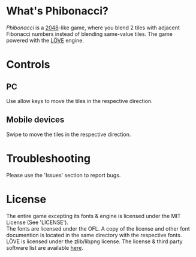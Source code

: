# What's Phibonacci?
*Phibonacci* is a [2048](http://gabrielecirulli.github.io/2048/)-like game, where you blend 2 tiles with adjacent Fibonacci numbers instead of blending same-value tiles.
The game powered with the [LÖVE](http://www.love2d.org) engine.

# Controls
## PC
Use allow keys to move the tiles in the respective direction.

## Mobile devices
Swipe to move the tiles in the respective direction.

# Troubleshooting
Please use the 'Issues' section to report bugs.

# License
The entire game excepting its fonts & engine is licensed under the MIT License (See 'LICENSE').  
The fonts are licensed under the OFL. A copy of the license and other font documention is located in the same directory with the respective fonts.  
LÖVE is licensed under the zlib/libpng license. The license & third party software list are available [here](https://love2d.org/wiki/License).
